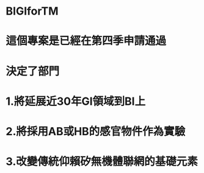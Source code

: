 # BIGIforTM
# 這個專案是已經在第四季申請通過
# 決定了部門
# 1.將延展近30年GI領域到BI上
# 2.將採用AB或HB的感官物件作為實驗
# 3.改變傳統仰賴矽無機體聯網的基礎元素
